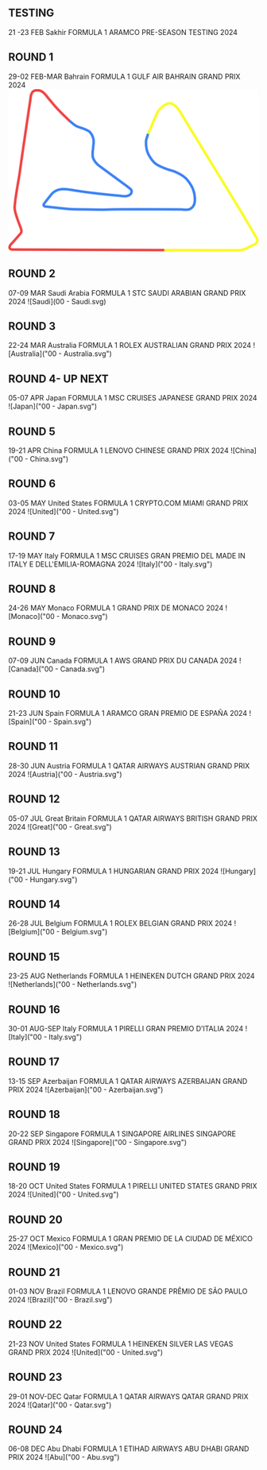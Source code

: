 
## TESTING
21 -23 FEB
Sakhir
FORMULA 1 ARAMCO PRE-SEASON TESTING 2024

## ROUND 1
29-02 FEB-MAR
Bahrain
FORMULA 1 GULF AIR BAHRAIN GRAND PRIX 2024
![Bahrain](../f1_2024/01%20-%20bahrain.svg "Bahrain F1 Track SVG")

## ROUND 2
07-09 MAR
Saudi Arabia
FORMULA 1 STC SAUDI ARABIAN GRAND PRIX 2024
![Saudi](00 - Saudi.svg)

## ROUND 3
22-24 MAR
Australia
FORMULA 1 ROLEX AUSTRALIAN GRAND PRIX 2024
![Australia]("00 - Australia.svg")

## ROUND 4- UP NEXT
05-07 APR
Japan
FORMULA 1 MSC CRUISES JAPANESE GRAND PRIX 2024
![Japan]("00 - Japan.svg")

## ROUND 5
19-21 APR
China
FORMULA 1 LENOVO CHINESE GRAND PRIX 2024
![China]("00 - China.svg")

## ROUND 6
03-05 MAY
United States
FORMULA 1 CRYPTO.COM MIAMI GRAND PRIX 2024
![United]("00 - United.svg")

## ROUND 7
17-19 MAY
Italy
FORMULA 1 MSC CRUISES GRAN PREMIO DEL MADE IN ITALY E DELL'EMILIA-ROMAGNA 2024
![Italy]("00 - Italy.svg")

## ROUND 8
24-26 MAY
Monaco
FORMULA 1 GRAND PRIX DE MONACO 2024
![Monaco]("00 - Monaco.svg")

## ROUND 9
07-09 JUN
Canada
FORMULA 1 AWS GRAND PRIX DU CANADA 2024
![Canada]("00 - Canada.svg")

## ROUND 10
21-23 JUN
Spain
FORMULA 1 ARAMCO GRAN PREMIO DE ESPAÑA 2024
![Spain]("00 - Spain.svg")

## ROUND 11
28-30 JUN
Austria
FORMULA 1 QATAR AIRWAYS AUSTRIAN GRAND PRIX 2024
![Austria]("00 - Austria.svg")

## ROUND 12
05-07 JUL
Great Britain
FORMULA 1 QATAR AIRWAYS BRITISH GRAND PRIX 2024
![Great]("00 - Great.svg")

## ROUND 13
19-21 JUL
Hungary
FORMULA 1 HUNGARIAN GRAND PRIX 2024
![Hungary]("00 - Hungary.svg")

## ROUND 14
26-28 JUL
Belgium
FORMULA 1 ROLEX BELGIAN GRAND PRIX 2024
![Belgium]("00 - Belgium.svg")

## ROUND 15
23-25 AUG
Netherlands
FORMULA 1 HEINEKEN DUTCH GRAND PRIX 2024
![Netherlands]("00 - Netherlands.svg")

## ROUND 16
30-01 AUG-SEP
Italy
FORMULA 1 PIRELLI GRAN PREMIO D’ITALIA 2024
![Italy]("00 - Italy.svg")

## ROUND 17
13-15 SEP
Azerbaijan
FORMULA 1 QATAR AIRWAYS AZERBAIJAN GRAND PRIX 2024
![Azerbaijan]("00 - Azerbaijan.svg")

## ROUND 18
20-22 SEP
Singapore
FORMULA 1 SINGAPORE AIRLINES SINGAPORE GRAND PRIX 2024
![Singapore]("00 - Singapore.svg")

## ROUND 19
18-20 OCT
United States
FORMULA 1 PIRELLI UNITED STATES GRAND PRIX 2024
![United]("00 - United.svg")

## ROUND 20
25-27 OCT
Mexico
FORMULA 1 GRAN PREMIO DE LA CIUDAD DE MÉXICO 2024
![Mexico]("00 - Mexico.svg")

## ROUND 21
01-03 NOV
Brazil
FORMULA 1 LENOVO GRANDE PRÊMIO DE SÃO PAULO 2024
![Brazil]("00 - Brazil.svg")

## ROUND 22
21-23 NOV
United States
FORMULA 1 HEINEKEN SILVER LAS VEGAS GRAND PRIX 2024
![United]("00 - United.svg")

## ROUND 23
29-01 NOV-DEC
Qatar
FORMULA 1 QATAR AIRWAYS QATAR GRAND PRIX 2024
![Qatar]("00 - Qatar.svg")

## ROUND 24
06-08 DEC
Abu Dhabi
FORMULA 1 ETIHAD AIRWAYS ABU DHABI GRAND PRIX 2024
![Abu]("00 - Abu.svg")
